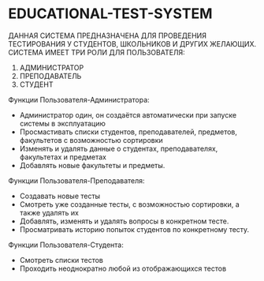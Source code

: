 # EDUCATIONAL-TEST-SYSTEM
ДАННАЯ СИСТЕМА ПРЕДНАЗНАЧЕНА ДЛЯ ПРОВЕДЕНИЯ ТЕСТИРОВАНИЯ У СТУДЕНТОВ, ШКОЛЬНИКОВ И ДРУГИХ ЖЕЛАЮЩИХ.
СИСТЕМА ИМЕЕТ ТРИ РОЛИ ДЛЯ ПОЛЬЗОВАТЕЛЯ:
1) АДМИНИСТРАТОР
2) ПРЕПОДАВАТЕЛЬ
3) СТУДЕНТ

Функции Пользователя-Администратора:
- Администратор один, он создаётся автоматически при запуске системы в эксплуатацию
- Просмастивать списки студентов, преподавателей, предметов, факультетов с возможностью сортировки
- Изменять и удалять данные о студентах, преподавателях, факультетах и предметах
- Добавлять новые факультеты и предметы.


Функции Пользователя-Преподавателя:
- Создавать новые тесты
- Смотреть уже созданные тесты, с возможностью сортировки, а также удалять их
- Добавлять, изменять и удалять вопросы в конкретном тесте.
- Просматривать историю попыток студентов по конкретному тесту.

Функции Пользователя-Студента:
- Смотреть списки тестов
- Проходить неоднократно любой из отображающихся тестов

